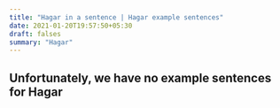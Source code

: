 ```yaml
---
title: "Hagar in a sentence | Hagar example sentences"
date: 2021-01-20T19:57:50+05:30
draft: falses
summary: "Hagar"
---
```

## Unfortunately, we have no example sentences for Hagar                 
